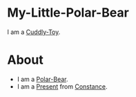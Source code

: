 # My-Little-Polar-Bear  <a id="1"/>

I am a [Cuddly-Toy](281000003.md).

# About

- I am a [Polar-Bear](40000077.md).
- I am a [Present](600189.md) from [Constance](1971091189.md).
